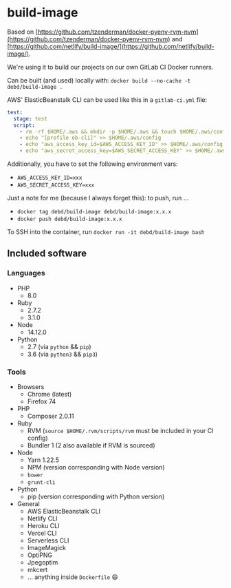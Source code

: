 # build-image

Based on [https://github.com/tzenderman/docker-pyenv-rvm-nvm](https://github.com/tzenderman/docker-pyenv-rvm-nvm) and [https://github.com/netlify/build-image/](https://github.com/netlify/build-image/).

We're using it to build our projects on our own GitLab CI Docker runners.

Can be built (and used) locally with: `docker build --no-cache -t debd/build-image .`

AWS' ElasticBeanstalk CLI can be used like this in a `gitlab-ci.yml` file:

```yml
test:
  stage: test
  script:
    - rm -rf $HOME/.aws && mkdir -p $HOME/.aws && touch $HOME/.aws/config && chmod 600 $HOME/.aws/config
    - echo "[profile eb-cli]" >> $HOME/.aws/config
    - echo "aws_access_key_id=$AWS_ACCESS_KEY_ID" >> $HOME/.aws/config
    - echo "aws_secret_access_key=$AWS_SECRET_ACCESS_KEY" >> $HOME/.aws/config
```

Additionally, you have to set the following environment vars:

- `AWS_ACCESS_KEY_ID=xxx`
- `AWS_SECRET_ACCESS_KEY=xxx`

Just a note for me (because I always forget this): to push, run ...

- `docker tag debd/build-image debd/build-image:x.x.x`
- `docker push debd/build-image:x.x.x`

To SSH into the container, run `docker run -it debd/build-image bash`

## Included software

### Languages

- PHP
  - 8.0
- Ruby
  - 2.7.2
  - 3.1.0
- Node
  - 14.12.0
- Python
  - 2.7 (via `python` && `pip`)
  - 3.6 (via `python3` && `pip3`)

### Tools

- Browsers
  - Chrome (latest)
  - Firefox 74
- PHP
  - Composer 2.0.11
- Ruby
  - RVM (`source $HOME/.rvm/scripts/rvm` must be included in your CI config)
  - Bundler 1 (2 also available if RVM is sourced)
- Node
  - Yarn 1.22.5
  - NPM (version corresponding with Node version)
  - `bower`
  - `grunt-cli`
- Python
  - pip (version corresponding with Python version)
- General
  - AWS ElasticBeanstalk CLI
  - Netlify CLI
  - Heroku CLI
  - Vercel CLI
  - Serverless CLI
  - ImageMagick
  - OptiPNG
  - Jpegoptim
  - mkcert
  - ... anything inside `Dockerfile` :smile:
